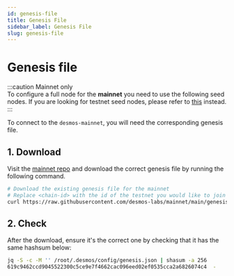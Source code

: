 ```yaml
---
id: genesis-file
title: Genesis File
sidebar_label: Genesis File
slug: genesis-file
---
```


# Genesis file
:::caution Mainnet only   
To configure a full node for the **mainnet** you need to use the following seed nodes. If you are looking for testnet seed nodes, please refer to [this](../05-testnet/03-join-public/02-genesis-file.md) instead.  
:::

To connect to the `desmos-mainnet`, you will need the corresponding genesis file.

## 1. Download
Visit the [mainnet repo](https://github.com/desmos-labs/mainnet) and
download the correct genesis file by running the following command.

```bash
# Download the existing genesis file for the mainnet
# Replace <chain-id> with the id of the testnet you would like to join
curl https://raw.githubusercontent.com/desmos-labs/mainnet/main/genesis.json > ~/.desmos/config/genesis.json
```

## 2. Check
After the download, ensure it's the correct one by checking that it has the same hashsum below:

```bash
jq -S -c -M '' /root/.desmos/config/genesis.json | shasum -a 256
619c9462ccd9045522300c5ce9e7f4662cac096eed02ef0535cca2a6826074c4  -
```
